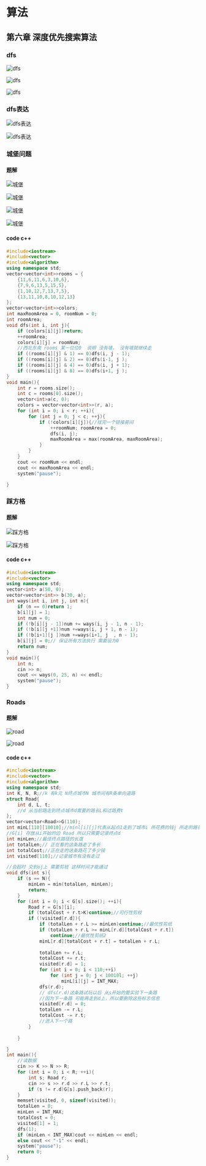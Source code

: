 # 算法

## 第六章  深度优先搜索算法

### dfs

![dfs](https://github.com/sspkuxuan/algorithm_study/raw/master/dfs/dfs1.png)

![dfs](https://github.com/sspkuxuan/algorithm_study/raw/master/dfs/dfs2.png)

![dfs](https://github.com/sspkuxuan/algorithm_study/raw/master/dfs/dfs3.png)

### dfs表达

![dfs表达](https://github.com/sspkuxuan/algorithm_study/raw/master/dfs/biaoshi1.png)

![dfs表达](https://github.com/sspkuxuan/algorithm_study/raw/master/dfs/biaoshi2.png)

### 城堡问题

#### 题解

![城堡](https://github.com/sspkuxuan/algorithm_study/raw/master/dfs/chengbao1.png)

![城堡](https://github.com/sspkuxuan/algorithm_study/raw/master/dfs/chengbao2.png)

![城堡](https://github.com/sspkuxuan/algorithm_study/raw/master/dfs/chengbao3.png)

![城堡](https://github.com/sspkuxuan/algorithm_study/raw/master/dfs/chengbao5.png)

#### code c++

```c++
#include<iostream>
#include<vector>
#include<algorithm>
using namespace std;
vector<vector<int>>rooms = {
	{11,6,11,6,3,10,6},
	{7,9,6,13,5,15,5},
	{1,10,12,7,13,7,5},
	{13,11,10,8,10,12,13}
};
vector<vector<int>>colors;
int maxRoomArea = 0, roomNum = 0;
int roomArea;
void dfs(int i, int j){
	if (colors[i][j])return;
	++roomArea;
	colors[i][j] = roomNum;
	//西北东南 rooms 某一位位0  说明 没有墙， 没有墙就继续走
	if ((rooms[i][j] & 1) == 0)dfs(i, j - 1);
	if ((rooms[i][j] & 2) == 0)dfs(i-1, j );
	if ((rooms[i][j] & 4) == 0)dfs(i, j + 1);
	if ((rooms[i][j] & 8) == 0)dfs(i+1, j );
}
void main(){
	int r = rooms.size();
	int c = rooms[0].size();
	vector<int>a(c, 0);
	colors = vector<vector<int>>(r, a);
	for (int i = 0; i < r; ++i){
		for (int j = 0; j < c; ++j){
			if (!colors[i][j]){//找完一个链接房间
				++roomNum; roomArea = 0;
				dfs(i, j);
				maxRoomArea = max(roomArea, maxRoomArea);
			}
		}
	}
	cout << roomNum << endl;
	cout << maxRoomArea << endl;
	system("pause");

}
```



### 踩方格

#### 题解

![踩方格](https://github.com/sspkuxuan/algorithm_study/raw/master/dfs/caifangge1.png)

![踩方格](https://github.com/sspkuxuan/algorithm_study/raw/master/dfs/caifangge2.png)



#### code c++

```c++
#include<iostream>
#include<vector>
using namespace std;
vector<int> a(50, 0);
vector<vector<int>> b(30, a);
int ways(int i, int j, int n){
	if (n == 0)return 1;
	b[i][j] = 1;
	int num = 0;
	if (!b[i][j - 1])num += ways(i, j - 1, n - 1);
	if (!b[i][j +1])num +=ways(i, j + 1, n - 1);
	if (!b[i+1][j ])num +=ways(i+1, j  , n - 1);
	b[i][j] = 0;// 保证所有方法执行 需要设为0
	return num;
}
void main(){
	int n;
	cin >> n;
	cout << ways(0, 25, n) << endl;
	system("pause");
}
```

### Roads

#### 题解

![road](https://github.com/sspkuxuan/algorithm_study/raw/master/dfs/roads1.png)

![road](https://github.com/sspkuxuan/algorithm_study/raw/master/dfs/roads2.png)

#### code c++

```c++
#include<iostream>
#include<vector>
#include<algorithm>
using namespace std;
int K, N, R;//k 有k元 N终点城市N 城市间有R条单向道路
struct Road{
	int d, L, t;
	//d 从当前路走到终点城市d需要的路长L和过路费t
};
vector<vector<Road>>G(110);
int minL[110][10010];//minl[i][j]代表从起点1走到了城市i 所花费的钱j 所走的路长
//G[i] 存放从i开始的边 Road 所以只需要记录终点d
int minLen;//最佳终点路径的长度
int totalLen;// 正在看的这条路走了多长
int totalCost;//正在走的这条路花了多少钱
int visited[110];//记录城市有没有走过

//会超时 交到oj上 需要剪枝 这样时间才能通过
void dfs(int s){
	if (s == N){
		minLen = min(totalLen, minLen);
		return;
	}
	for (int i = 0; i < G[s].size(); ++i){
		Road r = G[s][i];
		if (totalCost + r.t>K)continue;//可行性剪枝
		if (!visited[r.d]){
			if (totalLen + r.L >= minLen)continue;//最优性剪纸
			if (totalLen + r.L >= minL[r.d][totalCost + r.t])
				continue;//最优性剪纸2
			minL[r.d][totalCost + r.t] = totalLen + r.L;
			
			totalLen += r.L;
			totalCost += r.t;
			visited[r.d] = 1;
			for (int i = 0; i < 110;++i)
				for (int j = 0; j < 10010l; ++j)
					minL[i][j] = INT_MAX;
			dfs(r.d);
			// dfs(r.d)这条路试玩以后 从s开始的要实验下一条路
			//因为下一条路 可能再走到d上，所以要删除这些标志信息
			visited[r.d] = 0;
			totalLen -= r.L;
			totalCost -= r.t;
			//进入下一个路
		}
		
	}

}
int main(){
	//读数据
	cin >> K >> N >> R;
	for (int i = 0; i < R; ++i){
		int s; Road r;
		cin >> s >> r.d >> r.L >> r.t;
		if (s != r.d)G[s].push_back(r);
	}
	memset(visited, 0, sizeof(visited));
	totalLen = 0;
	minLen = INT_MAX;
	totalCost = 0;
	visited[1] = 1;
	dfs(1);
	if (minLen < INT_MAX)cout << minLen << endl;
	else cout << "-1" << endl;
	system("pause");
	return 0;
}
```

